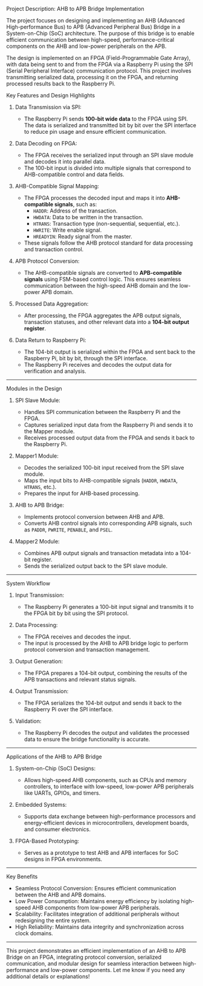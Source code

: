 Project Description: AHB to APB Bridge Implementation

The project focuses on designing and implementing an AHB (Advanced High-performance Bus) to APB (Advanced Peripheral Bus) Bridge in a System-on-Chip (SoC) architecture. The purpose of this bridge is to enable efficient communication between high-speed, performance-critical components on the AHB and low-power peripherals on the APB. 

The design is implemented on an FPGA (Field-Programmable Gate Array), with data being sent to and from the FPGA via a Raspberry Pi using the SPI (Serial Peripheral Interface) communication protocol. This project involves transmitting serialized data, processing it on the FPGA, and returning processed results back to the Raspberry Pi.

Key Features and Design Highlights

1. Data Transmission via SPI:
   - The Raspberry Pi sends **100-bit wide data** to the FPGA using SPI. The data is serialized and transmitted bit by bit over the SPI interface to reduce pin usage and ensure efficient communication.

2. Data Decoding on FPGA:
   - The FPGA receives the serialized input through an SPI slave module and decodes it into parallel data.
   - The 100-bit input is divided into multiple signals that correspond to AHB-compatible control and data fields.

3. AHB-Compatible Signal Mapping:
   - The FPGA processes the decoded input and maps it into **AHB-compatible signals**, such as:
     - `HADDR`: Address of the transaction.
     - `HWDATA`: Data to be written in the transaction.
     - `HTRANS`: Transaction type (non-sequential, sequential, etc.).
     - `HWRITE`: Write enable signal.
     - `HREADYIN`: Ready signal from the master.
   - These signals follow the AHB protocol standard for data processing and transaction control.

4. APB Protocol Conversion:
   - The AHB-compatible signals are converted to **APB-compatible signals** using FSM-based control logic. This ensures seamless communication between the high-speed AHB domain and the low-power APB domain.

5. Processed Data Aggregation:
   - After processing, the FPGA aggregates the APB output signals, transaction statuses, and other relevant data into a **104-bit output register**.

6. Data Return to Raspberry Pi:
   - The 104-bit output is serialized within the FPGA and sent back to the Raspberry Pi, bit by bit, through the SPI interface.
   - The Raspberry Pi receives and decodes the output data for verification and analysis.

---

Modules in the Design

1. SPI Slave Module:
   - Handles SPI communication between the Raspberry Pi and the FPGA.
   - Captures serialized input data from the Raspberry Pi and sends it to the Mapper module.
   - Receives processed output data from the FPGA and sends it back to the Raspberry Pi.

2. Mapper1 Module:
   - Decodes the serialized 100-bit input received from the SPI slave module.
   - Maps the input bits to AHB-compatible signals (`HADDR`, `HWDATA`, `HTRANS`, etc.).
   - Prepares the input for AHB-based processing.

3. AHB to APB Bridge:
   - Implements protocol conversion between AHB and APB.
   - Converts AHB control signals into corresponding APB signals, such as `PADDR`, `PWRITE`, `PENABLE`, and `PSEL`.

4. Mapper2 Module:
   - Combines APB output signals and transaction metadata into a 104-bit register.
   - Sends the serialized output back to the SPI slave module.

---

System Workflow

1. Input Transmission:
   - The Raspberry Pi generates a 100-bit input signal and transmits it to the FPGA bit by bit using the SPI protocol.

2. Data Processing:
   - The FPGA receives and decodes the input.
   - The input is processed by the AHB to APB bridge logic to perform protocol conversion and transaction management.

3. Output Generation:
   - The FPGA prepares a 104-bit output, combining the results of the APB transactions and relevant status signals.

4. Output Transmission:
   - The FPGA serializes the 104-bit output and sends it back to the Raspberry Pi over the SPI interface.

5. Validation:
   - The Raspberry Pi decodes the output and validates the processed data to ensure the bridge functionality is accurate.

---

Applications of the AHB to APB Bridge

1. System-on-Chip (SoC) Designs:
   - Allows high-speed AHB components, such as CPUs and memory controllers, to interface with low-speed, low-power APB peripherals like UARTs, GPIOs, and timers.

2. Embedded Systems:
   - Supports data exchange between high-performance processors and energy-efficient devices in microcontrollers, development boards, and consumer electronics.

3. FPGA-Based Prototyping:
   - Serves as a prototype to test AHB and APB interfaces for SoC designs in FPGA environments.

---

Key Benefits

- Seamless Protocol Conversion: Ensures efficient communication between the AHB and APB domains.
- Low Power Consumption: Maintains energy efficiency by isolating high-speed AHB components from low-power APB peripherals.
- Scalability: Facilitates integration of additional peripherals without redesigning the entire system.
- High Reliability: Maintains data integrity and synchronization across clock domains.

---

This project demonstrates an efficient implementation of an AHB to APB Bridge on an FPGA, integrating protocol conversion, serialized communication, and modular design for seamless interaction between high-performance and low-power components. Let me know if you need any additional details or explanations!
